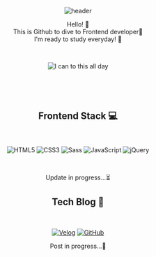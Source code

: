 
<!-- header Waving -->
<div align="center">
  
![header](https://capsule-render.vercel.app/api?type=waving&color=gradient&height=220&section=header&text=Hyunwoo%20Shin🐳&fontAlign=50&fontAlignY=40&fontSize=50&fontColor=eeeeee)
  
</div>

<div align="center">
  <p>Hello! 👋 <br>
  This is Github to dive to Frontend developer🌊<br>
  I'm ready to study everyday! 🤿
  </p>
  
&nbsp;
&nbsp;
  
  <img src="https://user-images.githubusercontent.com/96808980/160424808-369309de-b924-4929-b98b-93c0864def89.gif" alt="I can to this all day">
</div>

&nbsp;
&nbsp;

&nbsp;
&nbsp;


<!-- Frontend Stack badge -->
<h2 align="center">Frontend Stack 💻</h2>

&nbsp;
&nbsp;

<p align="center">
  <img alt="HTML5" src ="https://img.shields.io/badge/HTML5-E34F26.svg?&style=for-the-badge&logo=HTML5&logoColor=white"/>
  <img alt="CSS3" src ="https://img.shields.io/badge/CSS3-1572B6.svg?&style=for-the-badge&logo=CSS3&logoColor=white"/>
  <img alt="Sass" src ="https://img.shields.io/badge/Sass-CC6699.svg?&style=for-the-badge&logo=Sass&logoColor=white"/>
  <img alt="JavaScript" src ="https://img.shields.io/badge/JavaScript-F7DF1E.svg?&style=for-the-badge&logo=JavaScript&logoColor=white"/>
  <img alt="jQuery" src ="https://img.shields.io/badge/jQuery-0769AD.svg?&style=for-the-badge&logo=jQuery&logoColor=white"/>
</p>
&nbsp;
<p align="center">
  Update in progress...⏳
</p>


<h2 align="center">Tech Blog 🔧</h2>

&nbsp;
&nbsp;

<p align="center">
  <a href="https://velog.io/@untiring_dev"><img alt="Velog" src ="https://img.shields.io/badge/Velog-20C997.svg?&style=for-the-badge&logo=Velog&logoColor=white"/></a>
  <a href="https://github.com/GitHWS"><img alt="GitHub" src ="https://img.shields.io/badge/GitHub-181717.svg?&style=for-the-badge&logo=GitHub&logoColor=white"/></a>
</p>

<p align="center">
  Post in progress...📝
</p>
